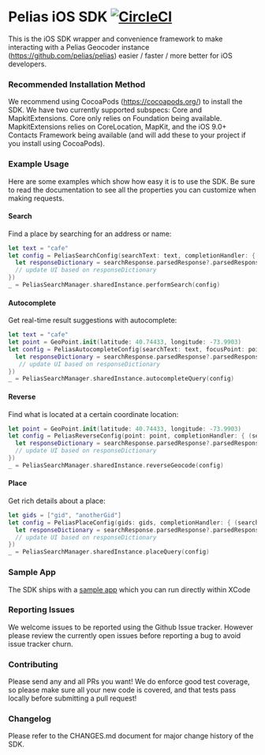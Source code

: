 # Pelias iOS SDK [![CircleCI](https://circleci.com/gh/pelias/pelias-ios-sdk.svg?style=svg)](https://circleci.com/gh/pelias/pelias-ios-sdk)

This is the iOS SDK wrapper and convenience framework to make interacting with a
Pelias Geocoder instance (https://github.com/pelias/pelias) easier / faster /
more better for iOS developers.

### Recommended Installation Method

We recommend using CocoaPods (https://cocoapods.org/) to install the SDK. We have
two currently supported subspecs: Core and MapkitExtensions. Core only relies on
Foundation being available. MapkitExtensions relies on CoreLocation, MapKit, and
the iOS 9.0+ Contacts Framework being available (and will add these to your project
if you install using CocoaPods).

### Example Usage
Here are some examples which show how easy it is to use the SDK. Be sure to read the documentation to see all the properties you can customize when making requests.

#### Search
Find a place by searching for an address or name:

```swift
let text = "cafe"
let config = PeliasSearchConfig(searchText: text, completionHandler: { (searchResponse) -> Void in
  let responseDictionary = searchResponse.parsedResponse?.parsedResponse
  // update UI based on responseDictionary
})
_ = PeliasSearchManager.sharedInstance.performSearch(config)
```

#### Autocomplete
Get real-time result suggestions with autocomplete:

```swift
let text = "cafe"
let point = GeoPoint.init(latitude: 40.74433, longitude: -73.9903)
let config = PeliasAutocompleteConfig(searchText: text, focusPoint: point, completionHandler: { (searchResponse) -> Void in
  let responseDictionary = searchResponse.parsedResponse?.parsedResponse
   // update UI based on responseDictionary
})
_ = PeliasSearchManager.sharedInstance.autocompleteQuery(config)
```

#### Reverse
Find what is located at a certain coordinate location:

```swift
let point = GeoPoint.init(latitude: 40.74433, longitude: -73.9903)
let config = PeliasReverseConfig(point: point, completionHandler: { (searchResponse) -> Void in
  let responseDictionary = searchResponse.parsedResponse?.parsedResponse
  // update UI based on responseDictionary
})
_ = PeliasSearchManager.sharedInstance.reverseGeocode(config)
```

#### Place
Get rich details about a place:

```swift
let gids = ["gid", "anotherGid"]
let config = PeliasPlaceConfig(gids: gids, completionHandler: { (searchResponse) -> Void in
  let responseDictionary = searchResponse.parsedResponse?.parsedResponse
  // update UI based on responseDictionary
})
_ = PeliasSearchManager.sharedInstance.placeQuery(config)
```
### Sample App
The SDK ships with a [sample app](https://github.com/pelias/pelias-ios-sdk/tree/master/SampleApp) which you can run directly within XCode

### Reporting Issues
We welcome issues to be reported using the Github Issue tracker. However please
review the currently open issues before reporting a bug to avoid issue tracker churn.

### Contributing
Please send any and all PRs you want! We do enforce good test coverage,
so please make sure all your new code is covered, and that tests pass locally before
submitting a pull request! 

### Changelog
Please refer to the CHANGES.md document for major change history of the SDK.
